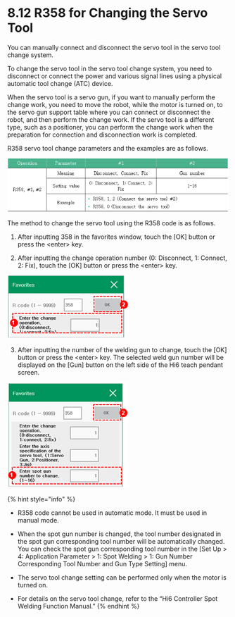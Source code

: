 # 8.12 R358 for Changing the Servo Tool

You can manually connect and disconnect the servo tool in the servo tool change system. 

To change the servo tool in the servo tool change system, you need to disconnect or connect the power and various signal lines using a physical automatic tool change \(ATC\) device.

When the servo tool is a servo gun, if you want to manually perform the change work, you need to move the robot, while the motor is turned on, to the servo gun support table where you can connect or disconnect the robot, and then perform the change work. If the servo tool is a different type, such as a positioner, you can perform the change work when the preparation for connection and disconnection work is completed.

R358 servo tool change parameters and the examples are as follows.

![](../.gitbook/assets/image%20%28546%29.png)

The method to change the servo tool using the R358 code is as follows.

1.	After inputting 358 in the favorites window, touch the \[OK\] button or press the &lt;enter&gt; key.

2.	After inputting the change operation number \(0: Disconnect, 1: Connect, 2: Fix\), touch the \[OK\] button or press the &lt;enter&gt; key.

![](../.gitbook/assets/image%20%28545%29.png)


3.	After inputting the number of the welding gun to change, touch the \[OK\] button or press the &lt;enter&gt; key. The selected weld gun number will be displayed on the \[Gun\] button on the left side of the Hi6 teach pendant screen.

![](../.gitbook/assets/image%20%28537%29.png)

{% hint style="info" %}
* R358 code cannot be used in automatic mode. It must be used in manual mode.
* 
  When the spot gun number is changed, the tool number designated in the spot gun corresponding tool number will be automatically changed. You can check the spot gun corresponding tool number in the \[Set Up &gt; 4: Application Parameter &gt; 1: Spot Welding &gt; 1: Gun Number Corresponding Tool Number and Gun Type Setting\] menu.

* 
  The servo tool change setting can be performed only when the motor is turned on.

* For details on the servo tool change, refer to the “Hi6 Controller Spot Welding Function Manual.”
{% endhint %}

